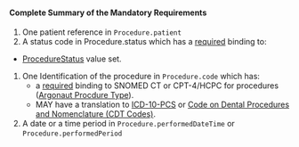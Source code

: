 #### Complete Summary of the Mandatory Requirements

1.  One patient reference in `Procedure.patient`
1.  A status code in Procedure.status which has a [required](http://hl7.org/fhir/terminologies.html#required) binding to:
-  [ProcedureStatus] value set.
1.  One Identification of the procedure in `Procedure.code` which has:
    - a [required](http://hl7.org/fhir/2017Jan/terminologies.html#required) binding to SNOMED CT or CPT-4/HCPC for procedures ([Argonaut Procdure Type]).
    - MAY have a translation to [ICD-10-PCS] or [Code on Dental Procedures and Nomenclature (CDT Codes)].
1.  A date or a time period in `Procedure.performedDateTime` or `Procedure.performedPeriod`


  [Argonaut Procdure Type]: ValueSet-procedure-type.html
  [ICD-10-PCS]: http://www.icd10data.com/icd10pcs
  [Code on Dental Procedures and Nomenclature (CDT Codes)]: http://www.ada.org/en/publications/cdt/
  [ProcedureStatus]: http://hl7.org/fhir/ValueSet-procedure-status.html
